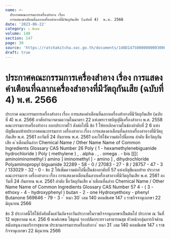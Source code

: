```yaml
---
name: >-
  ประกาศคณะกรรมการเครื่องสำอาง เรื่อง
  การแสดงคำเตือนที่ฉลากเครื่องสำอางที่มีวัตถุกันเสีย (ฉบับที่ 4)  พ.ศ. 2566
date: '2023-06-22'
category: ง พิเศษ
volume: 140
section: 147
page: 30
source: 'https://ratchakitcha.soc.go.th/documents/140D147S0000000003000.pdf'
draft: true
---
```


# ประกาศคณะกรรมการเครื่องสำอาง เรื่อง การแสดงคำเตือนที่ฉลากเครื่องสำอางที่มีวัตถุกันเสีย (ฉบับที่ 4)  พ.ศ. 2566

ประกาศ คณะกรรมการเครื่องสำอาง เรื่อง การแสดงคำเตือนที่ฉลากเครื่องสำอางที่มีวัตถุกันเสีย (ฉบับที่ 4) พ.ศ. 2566 อาศัยอำนาจตามความในมาตรา 22 แห่งพระราชบัญญัติเครื่องสำอาง พ.ศ. 2558 คณะกรรมการเครื่องสำอาง ออกประกาศไว้ ดังต่อไปนี้ ข้อ 1 ให้ยกเลิกความในช่องลำดับที่ 2 6 แห่งบัญชีแนบท้ายประกาศคณะกรรมการ เครื่องสาอาง เรื่อง การแสดงคาเตือนที่ฉลากเครื่องสาอางที่มีวัตถุกันเสีย พ.ศ. 2561 ลงวันที่ 24 กันยายน พ.ศ. 2561 และให้ใช้ความต่อไปนี้แทน ลําดับ ชื่อวัตถุกันเสีย ค ําเตือนที่ฉลําก Chemical Name / Other Name Name of Common Ingredients Glossary CAS Number 26 Poly ( 1 - hexamethylenebiguanide hydrochloride ) Poly ( methylene ) , . alpha . , . omega . - bis [[[( aminoiminomethyl ) amino ] iminomethyl ] - amino ] , dihydrochloride Polyaminopropyl biguanide 32289 - 58 - 0 / 27083 - 27 - 8 / 28757 - 47 - 3 / 133029 - 32 - 0 - ข้อ 2 ให้เพิ่มความต่อไปนี้เป็นช่องลาดับที่ 57 แห่งบัญชีแนบท้าย ประกาศคณะกรรมการ เครื่องสาอาง เรื่อง การแสดงคาเตือนที่ฉลากเครื่องสาอางที่มีวัตถุกันเสีย พ.ศ. 2561 ลงวันที่ 24 กันยายน พ.ศ. 2561 ลําดับ ชื่อวัตถุกันเสีย ค ําเตือนที่ฉลําก Chemical Name / Other Name Name of Common Ingredients Glossary CAS Number 57 4 - ( 3 - ethoxy - 4 - hydroxyphenyl ) butan - 2 - one Hydroxyethoxy - phenyl Butanone 569646 - 79 - 3 - ้ หนา 30 ่ เลม 140 ตอนพิเศษ 147 ง ราชกิจจานุเบกษา 22 มิถุนายน 2566

ข้อ 3 ประกาศนี้ให้ใช้บังคับตั้งแต่วันถัดจากวันประกาศในราชกิจจานุเบกษาเป็นต้นไป ประกาศ ณ วันที่ 12 พฤษภาคม พ.ศ. 256 6 พงศ์เกษม ไข่มุกด์ รองปลัดกระทรวงสาธารณสุข หัวหน้ากลุ่มภารกิจด้านสนับสนุนงานบริการสุขภาพ ประธานกรรมการเครื่องสำอาง ้ หนา 31 ่ เลม 140 ตอนพิเศษ 147 ง ราชกิจจานุเบกษา 22 มิถุนายน 2566
